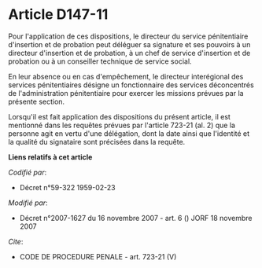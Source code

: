 # Article D147-11

Pour l'application de ces dispositions, le directeur du service pénitentiaire d'insertion et de probation peut déléguer sa
signature et ses pouvoirs à un directeur d'insertion et de probation, à un chef de service d'insertion et de probation ou à
un conseiller technique de service social.

En leur absence ou en cas d'empêchement, le directeur interégional des services pénitentiaires désigne un fonctionnaire des
services déconcentrés de l'administration pénitentiaire pour exercer les missions prévues par la présente section.

Lorsqu'il est fait application des dispositions du présent article, il est mentionné dans les requêtes prévues par l'article
723-21 (al. 2) que la personne agit en vertu d'une délégation, dont la date ainsi que l'identité et la qualité du signataire
sont précisées dans la requête.

**Liens relatifs à cet article**

_Codifié par_:

  - Décret n°59-322 1959-02-23

_Modifié par_:

  - Décret n°2007-1627 du 16 novembre 2007 - art. 6 () JORF 18 novembre 2007

_Cite_:

  - CODE DE PROCEDURE PENALE - art. 723-21 (V)
